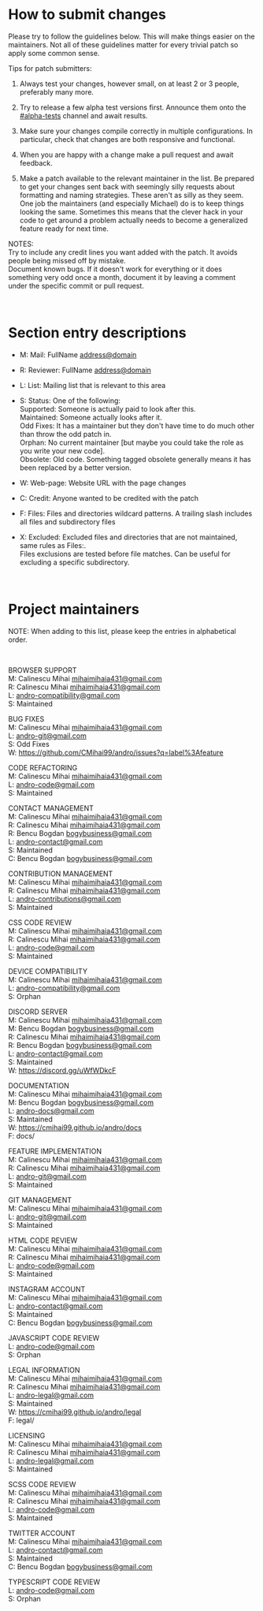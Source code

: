 # How to submit changes

Please try to follow the guidelines below. This will make things
easier on the maintainers. Not all of these guidelines matter for every
trivial patch so apply some common sense.

Tips for patch submitters:

1. Always test your changes, however small, on at least 2 or 3 people, preferably many more.

2. Try to release a few alpha test versions first.
  Announce them onto the <a href="https://discord.gg/XMG9wxg5" target="_blank">#alpha-tests</a> channel and await results.

3. Make sure your changes compile correctly in multiple configurations.
  In particular, check that changes are both responsive and functional.

4. When you are happy with a change make a pull request and await feedback.

5. Make a patch available to the relevant maintainer in the list.
  Be prepared to get your changes sent back with seemingly silly requests about formatting and naming strategies.
  These aren't as silly as they seem. One job the maintainers (and especially Michael) do is to keep things looking the same. Sometimes this means that the clever hack in your code to get around a problem
  actually needs to become a generalized feature ready for next time.

NOTES:  
Try to include any credit lines you want added with the patch.
It avoids people being missed off by mistake.  
Document known bugs.
If it doesn't work for everything or it does something very odd once a month,
document it by leaving a comment under the specific commit or pull request.

<br>

# Section entry descriptions

- M: Mail: FullName <address@domain>

- R: Reviewer: FullName <address@domain>

- L: List: Mailing list that is relevant to this area

- S: Status: One of the following:  
  Supported:	Someone is actually paid to look after this.  
  Maintained:	Someone actually looks after it.  
  Odd Fixes:	It has a maintainer but they don't have time to do much other than throw the odd patch in.  
  Orphan:	    No current maintainer [but maybe you could take the role as you write your new code].  
  Obsolete:	  Old code. Something tagged obsolete generally means it has been replaced by a better version.

- W: Web-page: Website URL with the page changes

- C: Credit: Anyone wanted to be credited with the patch

- F: Files: Files and directories wildcard patterns.
  A trailing slash includes all files and subdirectory files

- X: Excluded: Excluded files and directories that are not maintained, same rules as Files:.  
  Files exclusions are tested before file matches. Can be useful for excluding a specific subdirectory.

<br>

# Project maintainers

NOTE: When adding to this list, please keep the entries in alphabetical order.

<br>

BROWSER SUPPORT  
M: Calinescu Mihai <mihaimihaia431@gmail.com>  
R: Calinescu Mihai <mihaimihaia431@gmail.com>  
L: andro-compatibility@gmail.com  
S: Maintained  

BUG FIXES  
M: Calinescu Mihai <mihaimihaia431@gmail.com>  
L: andro-git@gmail.com  
S: Odd Fixes  
W: https://github.com/CMihai99/andro/issues?q=label%3Afeature  

CODE REFACTORING  
M: Calinescu Mihai <mihaimihaia431@gmail.com>  
L: andro-code@gmail.com  
S: Maintained  

CONTACT MANAGEMENT  
M: Calinescu Mihai <mihaimihaia431@gmail.com>  
R: Calinescu Mihai <mihaimihaia431@gmail.com>  
R: Bencu Bogdan <bogybusiness@gmail.com>  
L: andro-contact@gmail.com  
S: Maintained  
C: Bencu Bogdan <bogybusiness@gmail.com>  

CONTRIBUTION MANAGEMENT  
M: Calinescu Mihai <mihaimihaia431@gmail.com>  
R: Calinescu Mihai <mihaimihaia431@gmail.com>  
L: andro-contributions@gmail.com  
S: Maintained  

CSS CODE REVIEW  
M: Calinescu Mihai <mihaimihaia431@gmail.com>  
R: Calinescu Mihai <mihaimihaia431@gmail.com>  
L: andro-code@gmail.com  
S: Maintained  

DEVICE COMPATIBILITY  
M: Calinescu Mihai <mihaimihaia431@gmail.com>  
L: andro-compatibility@gmail.com  
S: Orphan  

DISCORD SERVER  
M: Calinescu Mihai <mihaimihaia431@gmail.com>  
M: Bencu Bogdan <bogybusiness@gmail.com>  
R: Calinescu Mihai <mihaimihaia431@gmail.com>  
R: Bencu Bogdan <bogybusiness@gmail.com>  
L: andro-contact@gmail.com  
S: Maintained  
W: https://discord.gg/uWfWDkcF  

DOCUMENTATION  
M: Calinescu Mihai <mihaimihaia431@gmail.com>  
M: Bencu Bogdan <bogybusiness@gmail.com>  
L: andro-docs@gmail.com  
S: Maintained  
W: https://cmihai99.github.io/andro/docs  
F: docs/  

FEATURE IMPLEMENTATION  
M: Calinescu Mihai <mihaimihaia431@gmail.com>  
R: Calinescu Mihai <mihaimihaia431@gmail.com>  
L: andro-git@gmail.com  
S: Maintained  

GIT MANAGEMENT  
M: Calinescu Mihai <mihaimihaia431@gmail.com>  
L: andro-git@gmail.com  
S: Maintained  

HTML CODE REVIEW  
M: Calinescu Mihai <mihaimihaia431@gmail.com>  
R: Calinescu Mihai <mihaimihaia431@gmail.com>  
L: andro-code@gmail.com  
S: Maintained  

INSTAGRAM ACCOUNT  
M: Calinescu Mihai <mihaimihaia431@gmail.com>  
L: andro-contact@gmail.com  
S: Maintained  
C: Bencu Bogdan <bogybusiness@gmail.com>  

JAVASCRIPT CODE REVIEW  
L: andro-code@gmail.com  
S: Orphan  

LEGAL INFORMATION  
M: Calinescu Mihai <mihaimihaia431@gmail.com>  
R: Calinescu Mihai <mihaimihaia431@gmail.com>  
L: andro-legal@gmail.com  
S: Maintained  
W: https://cmihai99.github.io/andro/legal  
F: legal/  

LICENSING  
M: Calinescu Mihai <mihaimihaia431@gmail.com>  
R: Calinescu Mihai <mihaimihaia431@gmail.com>  
L: andro-legal@gmail.com  
S: Maintained  

SCSS CODE REVIEW  
M: Calinescu Mihai <mihaimihaia431@gmail.com>  
R: Calinescu Mihai <mihaimihaia431@gmail.com>  
L: andro-code@gmail.com  
S: Maintained  

TWITTER ACCOUNT  
M: Calinescu Mihai <mihaimihaia431@gmail.com>  
L: andro-contact@gmail.com  
S: Maintained  
C: Bencu Bogdan <bogybusiness@gmail.com>  

TYPESCRIPT CODE REVIEW  
L: andro-code@gmail.com  
S: Orphan  